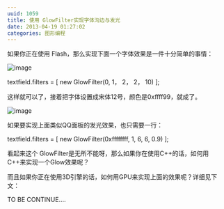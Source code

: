 ```yaml
---
uuid: 1059
title: 使用 GlowFilter实现字体沟边与发光
date: 2013-04-19 01:27:02
categories: 图形编程
---
```

如果你正在使用 Flash，那么实现下面一个字体效果是一件十分简单的事情：

![image](https://skywind3000.github.io/images/blog/wp-content/2013/04/image_thumb.png)

textfield.filters = [ new GlowFilter(0, 1， 2， 2， 10) ];

这样就可以了，接着把字体设置成宋体12号，颜色是0xffff99，就成了。

![image](https://skywind3000.github.io/images/blog/wp-content/2013/04/image_thumb1.png)

如果要实现上面类似QQ面板的发光效果，也只需要一行：

textfield.filters = [ new GlowFilter(0xffffffff, 1, 6, 6, 0.9) ];

看起来这个 GlowFilter是无所不能呀，那么如果你在使用C++的话，如何用C++来实现一个Glow效果呢？

而且如果你正在使用3D引擎的话，如何用GPU来实现上面的效果呢？详细见下文：

TO BE CONTINUE….

